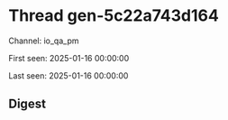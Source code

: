 # Thread gen-5c22a743d164
Channel: io_qa_pm

First seen: 2025-01-16 00:00:00

Last seen: 2025-01-16 00:00:00

## Digest


